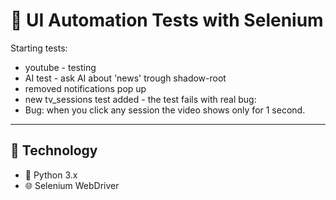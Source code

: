 # 🧪 UI Automation Tests with Selenium
Starting tests:
- youtube - testing
- AI test - ask AI about 'news' trough shadow-root
- removed notifications pop up
- new tv_sessions test added - the test fails with real bug:
- Bug: when you click any session the video shows only for 1 second.

---

## 🧰 Technology

- 🐍 Python 3.x  
- 🌐 Selenium WebDriver
